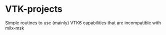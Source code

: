 # VTK-projects
Simple routines to use (mainly) VTK6 capabilities that are incompatible with milx-msk
